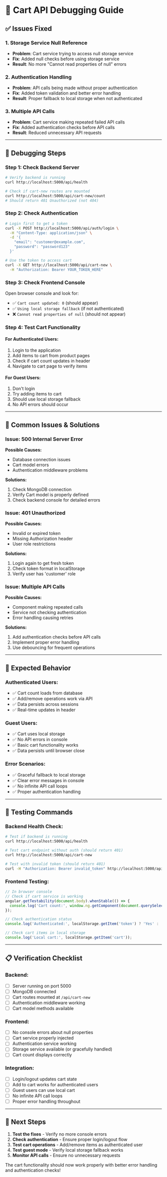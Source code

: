 # 🔧 Cart API Debugging Guide

## ✅ **Issues Fixed**

### **1. Storage Service Null Reference**
- **Problem**: Cart service trying to access null storage service
- **Fix**: Added null checks before using storage service
- **Result**: No more "Cannot read properties of null" errors

### **2. Authentication Handling**
- **Problem**: API calls being made without proper authentication
- **Fix**: Added token validation and better error handling
- **Result**: Proper fallback to local storage when not authenticated

### **3. Multiple API Calls**
- **Problem**: Cart service making repeated failed API calls
- **Fix**: Added authentication checks before API calls
- **Result**: Reduced unnecessary API requests

---

## 🧪 **Debugging Steps**

### **Step 1: Check Backend Server**
```bash
# Verify backend is running
curl http://localhost:5000/api/health

# Check if cart-new routes are mounted
curl http://localhost:5000/api/cart-new/count
# Should return 401 Unauthorized (not 404)
```

### **Step 2: Check Authentication**
```bash
# Login first to get a token
curl -X POST http://localhost:5000/api/auth/login \
  -H "Content-Type: application/json" \
  -d '{
    "email": "customer@example.com",
    "password": "password123"
  }'

# Use the token to access cart
curl -X GET http://localhost:5000/api/cart-new \
  -H "Authorization: Bearer YOUR_TOKEN_HERE"
```

### **Step 3: Check Frontend Console**
Open browser console and look for:
- ✅ `Cart count updated: 0` (should appear)
- ✅ `Using local storage fallback` (if not authenticated)
- ❌ `Cannot read properties of null` (should not appear)

### **Step 4: Test Cart Functionality**

#### **For Authenticated Users:**
1. Login to the application
2. Add items to cart from product pages
3. Check if cart count updates in header
4. Navigate to cart page to verify items

#### **For Guest Users:**
1. Don't login
2. Try adding items to cart
3. Should use local storage fallback
4. No API errors should occur

---

## 🔧 **Common Issues & Solutions**

### **Issue: 500 Internal Server Error**
**Possible Causes:**
- Database connection issues
- Cart model errors
- Authentication middleware problems

**Solutions:**
1. Check MongoDB connection
2. Verify Cart model is properly defined
3. Check backend console for detailed errors

### **Issue: 401 Unauthorized**
**Possible Causes:**
- Invalid or expired token
- Missing Authorization header
- User role restrictions

**Solutions:**
1. Login again to get fresh token
2. Check token format in localStorage
3. Verify user has 'customer' role

### **Issue: Multiple API Calls**
**Possible Causes:**
- Component making repeated calls
- Service not checking authentication
- Error handling causing retries

**Solutions:**
1. Add authentication checks before API calls
2. Implement proper error handling
3. Use debouncing for frequent operations

---

## 🎯 **Expected Behavior**

### **Authenticated Users:**
- ✅ Cart count loads from database
- ✅ Add/remove operations work via API
- ✅ Data persists across sessions
- ✅ Real-time updates in header

### **Guest Users:**
- ✅ Cart uses local storage
- ✅ No API errors in console
- ✅ Basic cart functionality works
- ✅ Data persists until browser close

### **Error Scenarios:**
- ✅ Graceful fallback to local storage
- ✅ Clear error messages in console
- ✅ No infinite API call loops
- ✅ Proper authentication handling

---

## 🚀 **Testing Commands**

### **Backend Health Check:**
```bash
# Test if backend is running
curl http://localhost:5000/api/health

# Test cart endpoint without auth (should return 401)
curl http://localhost:5000/api/cart-new

# Test with invalid token (should return 401)
curl -H "Authorization: Bearer invalid_token" http://localhost:5000/api/cart-new
```

### **Frontend Testing:**
```javascript
// In browser console
// Check if cart service is working
angular.getTestability(document.body).whenStable(() => {
  console.log('Cart count:', window.ng.getComponent(document.querySelector('app-header')).cartItemCount);
});

// Check authentication status
console.log('Authenticated:', localStorage.getItem('token') ? 'Yes' : 'No');

// Check cart items in local storage
console.log('Local cart:', localStorage.getItem('cart'));
```

---

## 📋 **Verification Checklist**

### **Backend:**
- [ ] Server running on port 5000
- [ ] MongoDB connected
- [ ] Cart routes mounted at `/api/cart-new`
- [ ] Authentication middleware working
- [ ] Cart model methods available

### **Frontend:**
- [ ] No console errors about null properties
- [ ] Cart service properly injected
- [ ] Authentication service working
- [ ] Storage service available (or gracefully handled)
- [ ] Cart count displays correctly

### **Integration:**
- [ ] Login/logout updates cart state
- [ ] Add to cart works for authenticated users
- [ ] Guest users can use local cart
- [ ] No infinite API call loops
- [ ] Proper error handling throughout

---

## 🎯 **Next Steps**

1. **Test the fixes** - Verify no more console errors
2. **Check authentication** - Ensure proper login/logout flow
3. **Test cart operations** - Add/remove items as authenticated user
4. **Test guest mode** - Verify local storage fallback works
5. **Monitor API calls** - Ensure no unnecessary requests

The cart functionality should now work properly with better error handling and authentication checks!
